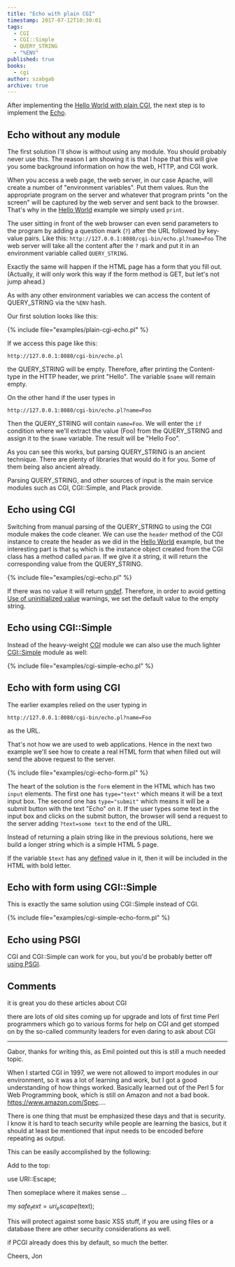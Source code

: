 ```yaml
---
title: "Echo with plain CGI"
timestamp: 2017-07-12T10:30:01
tags:
  - CGI
  - CGI::Simple
  - QUERY_STRING
  - "%ENV"
published: true
books:
  - cgi
author: szabgab
archive: true
---
```



After implementing the [Hello World with plain CGI](/hello-world-with-plain-cgi), the next 
step is to implement the [Echo](http://code-maven.com/exercise-web-echo).


## Echo without any module

The first solution I'll show is without using any module. You should probably never use this. The reason I am showing it is
that I hope that this will give you some background information on how the web, HTTP, and CGI work.

When you access a web page, the web server, in our case Apache, will create a number of "environment variables". Put them values.
Run the appropriate program on the server and whatever that program prints "on the screen" will be captured by the web server and sent
back to the browser. That's why in the [Hello World](/hello-world-with-plain-cgi) example we simply used `print`.

The user sitting in front of the web browser can even send parameters to the program by adding a question mark (`?`) after the URL
followed by key-value pairs. Like this: `http://127.0.0.1:8080/cgi-bin/echo.pl?name=Foo`
The web server will take all the content after the `?` mark and put it in an environment variable called `QUERY_STRING`.

Exactly the same will happen if the HTML page has a form that you fill out.
(Actually, it will only work this way if the form method is GET, but let's not jump ahead.)

As with any other environment variables we can access the content of QUERY_STRING via the `%ENV` hash.

Our first solution looks like this:

{% include file="examples/plain-cgi-echo.pl" %}

If we access this page like this:

`http://127.0.0.1:8080/cgi-bin/echo.pl`

the QUERY_STRING will be empty. Therefore, after printing the Content-type in the HTTP header, we print "Hello". The variable `$name` will remain empty.

On the other hand if the user types in

`http://127.0.0.1:8080/cgi-bin/echo.pl?name=Foo`

Then the QUERY_STRING will contain `name=Foo`. We will enter the `if` condition where we'll extract the value (Foo) from the QUERY_STRING
and assign it to the `$name` variable. The result will be "Hello Foo".

As you can see this works, but parsing QUERY_STRING is an ancient technique. There are plenty of libraries that would do it for you. Some of them being
also ancient already.

Parsing QUERY_STRING, and other sources of input is the main service modules such as CGI, CGI::Simple, and Plack provide.

## Echo using CGI

Switching from manual parsing of the QUERY_STRING to using the CGI module makes the code cleaner.
We can use the `header` method of the CGI instance to create the header as we did in the
[Hello World](/hello-world-with-plain-cgi) example, but the interesting part is that `$q`
which is the instance object created from the CGI class has a method called `param`. If we give it a string,
it will return the corresponding value from the QUERY_STRING.

{% include file="examples/cgi-echo.pl" %}

If there was no value it will return [undef](/undef-and-defined-in-perl).
Therefore, in order to avoid getting [Use of uninitialized value](/use-of-uninitialized-value)
warnings, we set the default value to the empty string.

## Echo using CGI::Simple

Instead of the heavy-weight [CGI](https://metacpan.org/pod/CGI) module we can also use
the much lighter [CGI::Simple](https://metacpan.org/pod/CGI::Simple) module as well:

{% include file="examples/cgi-simple-echo.pl" %}

## Echo with form using CGI

The earlier examples relied on the user typing in 

`http://127.0.0.1:8080/cgi-bin/echo.pl?name=Foo`

as the URL.

That's not how we are used to web applications. Hence in the next two example we'll see how to create a real HTML form
that when filled out will send the above request to the server.

{% include file="examples/cgi-echo-form.pl" %}

The heart of the solution is the `form` element in the HTML which has two `input` elements. The first one
has `type="text"` which means it will be a text input box. The second one has `type="submit"` which means
it will be a submit button with the text "Echo" on it. If the user types some text in the input box and clicks on the submit
button, the browser will send a request to the server adding `?text=some text` to the end of the URL.

Instead of returning a plain string like in the previous solutions, here we build a longer string which is a simple  HTML 5 page.

If the variable `$text` has any [defined](/undef-and-defined-in-perl) value in it, then it will be included
in the HTML with bold letter.

## Echo with form using CGI::Simple

This is exactly the same solution using CGI::Simple instead of CGI.

{% include file="examples/cgi-simple-echo-form.pl" %}


## Echo using PSGI

CGI and CGI::Simple can work for you, but you'd be probably better off
[using PSGI](/how-to-build-a-dynamic-web-application-using-psgi).

## Comments

it is great you do these articles about CGI

there are lots of old sites coming up for upgrade and lots of first time Perl programmers which go to various forms for help on CGI and get stomped on by the so-called community leaders for even daring to ask about CGI

<hr>

Gabor, thanks for writing this, as Emil pointed out this is still a much needed topic.

When I started CGI in 1997, we were not allowed to import modules in our environment, so it was a lot of learning and work, but I got a good understanding of how things worked. Basically learned out of the Perl 5 for Web Programming book, which is still on Amazon and not a bad book. https://www.amazon.com/Spec....

There is one thing that must be emphasized these days and that is security. I know it is hard to teach security while people are learning the basics, but it should at least be mentioned that input needs to be encoded before repeating as output.

This can be easily accomplished by the following:

Add to the top:

use URI::Escape;

Then someplace where it makes sense ...

my $safe_text = uri_escape($text);

This will protect against some basic XSS stuff, if you are using files or a database there are other security considerations as well.

if PCGI already does this by default, so much the better.

Cheers,
Jon


